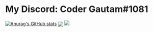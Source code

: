 # My Discord: Coder Gautam#1081


[![Anurag's GitHub stats](https://github-readme-stats.vercel.app/api?username=codergautam&theme=dark)](https://github.com/anuraghazra/github-readme-stats)
<img align="center" src="https://github-readme-stats.vercel.app/api/top-langs/?username=codergautam&count_private=true&langs_count=7&theme=dark&layout=compact" />
![](https://komarev.com/ghpvc/?username=codergautam)
